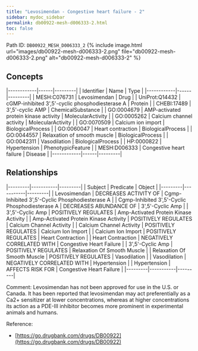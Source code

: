 ```yaml
---
title: "Levosimendan - Congestive heart failure - 2"
sidebar: mydoc_sidebar
permalink: db00922-mesh-d006333-2.html
toc: false 
---
```



Path ID: `DB00922_MESH_D006333_2`
{% include image.html url="images/db00922-mesh-d006333-2.png" file="db00922-mesh-d006333-2.png" alt="db00922-mesh-d006333-2" %}

## Concepts

|------------|------|---------|
| Identifier | Name | Type    |
|------------|------|---------|
| MESH:C076731 | Levosimendan | Drug |
| UniProt:Q14432 | cGMP-inhibited 3',5'-cyclic phosphodiesterase A | Protein |
| CHEBI:17489 | 3',5'-cyclic AMP | ChemicalSubstance |
| GO:0004679 | AMP-activated protein kinase activity | MolecularActivity |
| GO:0005262 | Calcium channel activity | MolecularActivity |
| GO:0070509 | Calcium ion import | BiologicalProcess |
| GO:0060047 | Heart contraction | BiologicalProcess |
| GO:0044557 | Relaxation of smooth muscle | BiologicalProcess |
| GO:0042311 | Vasodilation | BiologicalProcess |
| HP:0000822 | Hypertension | PhenotypicFeature |
| MESH:D006333 | Congestive heart failure | Disease |
|------------|------|---------|

## Relationships

|---------|-----------|---------|
| Subject | Predicate | Object  |
|---------|-----------|---------|
| Levosimendan | DECREASES ACTIVITY OF | Cgmp-Inhibited 3',5'-Cyclic Phosphodiesterase A |
| Cgmp-Inhibited 3',5'-Cyclic Phosphodiesterase A | DECREASES ABUNDANCE OF | 3',5'-Cyclic Amp |
| 3',5'-Cyclic Amp | POSITIVELY REGULATES | Amp-Activated Protein Kinase Activity |
| Amp-Activated Protein Kinase Activity | POSITIVELY REGULATES | Calcium Channel Activity |
| Calcium Channel Activity | POSITIVELY REGULATES | Calcium Ion Import |
| Calcium Ion Import | POSITIVELY REGULATES | Heart Contraction |
| Heart Contraction | NEGATIVELY CORRELATED WITH | Congestive Heart Failure |
| 3',5'-Cyclic Amp | POSITIVELY REGULATES | Relaxation Of Smooth Muscle |
| Relaxation Of Smooth Muscle | POSITIVELY REGULATES | Vasodilation |
| Vasodilation | NEGATIVELY CORRELATED WITH | Hypertension |
| Hypertension | AFFECTS RISK FOR | Congestive Heart Failure |
|---------|-----------|---------|

Comment: Levosimendan has not been approved for use in the U.S. or Canada.  It has been reported that levosimendan may act preferentially as a Ca2+ sensitizer at lower concentrations, whereas at higher concentrations its action as a PDE-III inhibitor becomes more prominent in experimental animals and humans.

Reference: 
  - [https://go.drugbank.com/drugs/DB00922](https://go.drugbank.com/drugs/DB00922)
